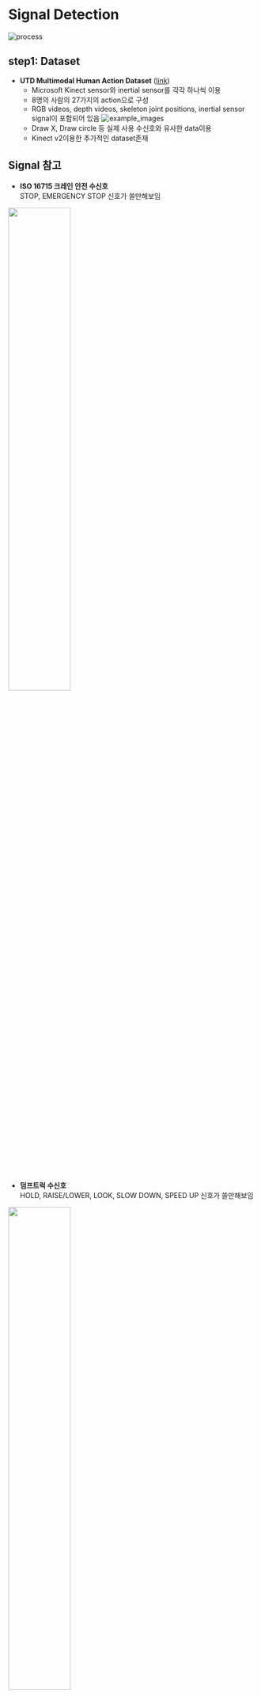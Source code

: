 # Signal Detection

![process](https://user-images.githubusercontent.com/39910353/72503323-c75cbd80-387e-11ea-8772-48f7b3af9e96.PNG)

## step1: Dataset
* **UTD Multimodal Human Action Dataset** ([link](https://personal.utdallas.edu/~kehtar/UTD-MHAD.html))
  - Microsoft Kinect sensor와 inertial sensor를 각각 하나씩 이용
  - 8명의 사람의 27가지의 action으로 구성
  - RGB videos, depth videos, skeleton joint positions, inertial sensor signal이 포함되어 있음
  ![example_images](https://user-images.githubusercontent.com/52961246/67183193-dcf74e00-f41b-11e9-924e-9c66ff348eb9.png)
  - Draw X, Draw circle 등 실제 사용 수신호와 유사한 data이용 
  - Kinect v2이용한 추가적인 dataset존재


## Signal 참고
* **ISO 16715 크레인 안전 수신호**  
STOP, EMERGENCY STOP 신호가 쓸만해보임  
<img src="https://user-images.githubusercontent.com/54068348/67183194-dcf74e00-f41b-11e9-9a53-47ed2c752b0e.png" width="50%"/>

* **덤프트럭 수신호**  
HOLD, RAISE/LOWER, LOOK, SLOW DOWN, SPEED UP 신호가 쓸만해보임  
<img src="https://user-images.githubusercontent.com/54068348/67183625-e92fdb00-f41c-11e9-98fb-dfa06002cd64.png" width="50%"/>


## step2: model

* 모델 구축은 VideoPose3D,VNect 두가지 모델을 사용할 수 있고 각각 두개의 버전으로 Signal Detection Model을 구축해 볼 수 있다. 

### VideoPose3D model
* [VideoPose3D](https://github.com/facebookresearch/VideoPose3D)
* 동영상의 각 프레임으로 부터 2D 관절을 먼저 추출한 후 2D관절의 연속성에 따라 3D 관절을 추출해 내는 모델로 17개 관절을 추출한다.
* 2D 관절을 추출하고 3D 관절을 추출하는 2가지 과정을 거친다. 이때 2D 관절은 'Detectron'모델을 사용한다
* [Detectron](https://github.com/facebookresearch/Detectron)

* ffmpeg를 통한 .mp4로 변환
  -> detectron을 통한 2d keypoint추출(.npz) -> videopose3d를 통해 2d keypoint를 3d skeleton으로 변환
<img src="https://user-images.githubusercontent.com/52961246/68527903-c6b02400-032f-11ea-9384-bb9bbbc32d34.png" width="300"/>

* 수신호로 사용할 dataset을 videopose3d를 이용해서 skeleton을 추출하고 영상에 rendering
![a2_s8_t2_color_converted](https://user-images.githubusercontent.com/52961246/68527851-16422000-032f-11ea-9a1e-59fe3bb3e565.gif)

### VNect model

* [VNect_pose_estimaion](https://github.com/kim-seoyoung/bestsafe/tree/master/pose_estimation)


## step3: Dataset 전처리

[2s-AGCN](https://github.com/lshiwjx/2s-AGCN) 모델을 참고하였다.  

dataset을 전처리 하기 위해



### Interpolation

spline interpolation 기법을 이용하여 






## step4: Classification


